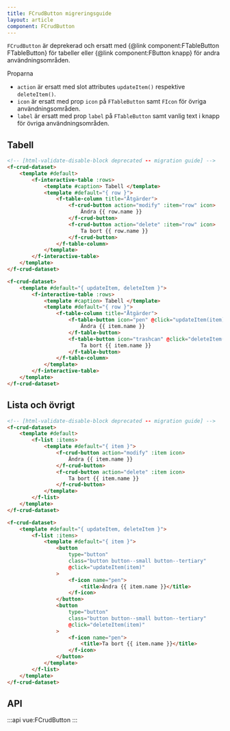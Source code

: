 ```yaml
---
title: FCrudButton migreringsguide
layout: article
component: FCrudButton
---
```


`FCrudButton` är deprekerad och ersatt med {@link component:FTableButton FTableButton} för tabeller eller {@link component:FButton knapp} för andra användningsområden.

Proparna

- `action` är ersatt med slot attributes `updateItem()` respektive `deleteItem()`.
- `icon` är ersatt med prop `icon` på `FTableButton` samt `FIcon` för övriga användningsområden.
- `label` är ersatt med prop `label` på `FTableButton` samt vanlig text i knapp för övriga användningsområden.

## Tabell

```html name=table-button-original hidden
<!-- [html-validate-disable-block deprecated -- migration guide] -->
<f-crud-dataset>
    <template #default>
        <f-interactive-table :rows>
            <template #caption> Tabell </template>
            <template #default="{ row }">
                <f-table-column title="Åtgärder">
                    <f-crud-button action="modify" :item="row" icon>
                        Ändra {{ row.name }}
                    </f-crud-button>
                    <f-crud-button action="delete" :item="row" icon>
                        Ta bort {{ row.name }}
                    </f-crud-button>
                </f-table-column>
            </template>
        </f-interactive-table>
    </template>
</f-crud-dataset>
```

```html compare=table-button-original
<f-crud-dataset>
    <template #default="{ updateItem, deleteItem }">
        <f-interactive-table :rows>
            <template #caption> Tabell </template>
            <template #default="{ row }">
                <f-table-column title="Åtgärder">
                    <f-table-button icon="pen" @click="updateItem(item)">
                        Ändra {{ item.name }}
                    </f-table-button>
                    <f-table-button icon="trashcan" @click="deleteItem(item)">
                        Ta bort {{ item.name }}
                    </f-table-button>
                </f-table-column>
            </template>
        </f-interactive-table>
    </template>
</f-crud-dataset>
```

## Lista och övrigt

```html name=list-button-original hidden
<!-- [html-validate-disable-block deprecated -- migration guide] -->
<f-crud-dataset>
    <template #default>
        <f-list :items>
            <template #default="{ item }">
                <f-crud-button action="modify" :item icon>
                    Ändra {{ item.name }}
                </f-crud-button>
                <f-crud-button action="delete" :item icon>
                    Ta bort {{ item.name }}
                </f-crud-button>
            </template>
        </f-list>
    </template>
</f-crud-dataset>
```

```html compare=list-button-original
<f-crud-dataset>
    <template #default="{ updateItem, deleteItem }">
        <f-list :items>
            <template #default="{ item }">
                <button
                    type="button"
                    class="button button--small button--tertiary"
                    @click="updateItem(item)"
                >
                    <f-icon name="pen">
                        <title>Ändra {{ item.name }}</title>
                    </f-icon>
                </button>
                <button
                    type="button"
                    class="button button--small button--tertiary"
                    @click="deleteItem(item)"
                >
                    <f-icon name="pen">
                        <title>Ta bort {{ item.name }}</title>
                    </f-icon>
                </button>
            </template>
        </f-list>
    </template>
</f-crud-dataset>
```

## API

:::api
vue:FCrudButton
:::
